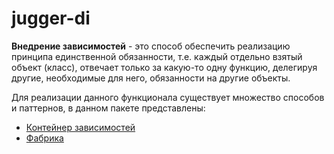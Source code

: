 # jugger-di

**Внедрение зависимостей** - это способ обеспечить реализацию принципа единственной обязанности, т.е. каждый отдельно взятый объект (класс), отвечает только за какую-то одну функцию, делегируя другие, необходимые для него, обязанности на другие объекты.

Для реализации данного функционала существует множество способов и паттернов, в данном пакете представлены:

- [Контейнер зависимостей](container.md)
- [Фабрика](factory.md)
